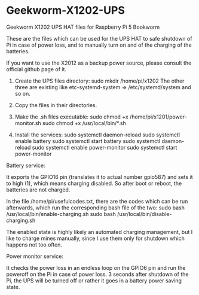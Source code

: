 # Geekworm-X1202-UPS
Geekworm X1202 UPS HAT files for Raspberry Pi 5 Bookworm

These are the files which can be used for the UPS HAT to safe shutdown of Pi in case of power loss, and to manually turn on and of the charging of the batteries.

If you want to use the X2012 as a backup power source, please consult the official github page of it.

1. Create the UPS files directory:
sudo mkdir /home/pi/x1202
The other three are existing like etc-systemd-system => /etc/systemd/system and so on.

2. Copy the files in their directories.

3. Make the .sh files executable:
sudo chmod +x /home/pi/x1201/power-monitor.sh
sudo chmod +x /usr/local/bin/*.sh

4. Install the services:
sudo systemctl daemon-reload
sudo systemctl enable battery
sudo systemctl start battery
sudo systemctl daemon-reload
sudo systemctl enable power-monitor
sudo systemctl start power-monitor

Battery service:

It exports the GPIO16 pin (translates it to actual number gpio587) and sets it to high (1), which means charging disabled. So after boot or reboot, the batteries are not charged.

In the file /home/pi/usefulcodes.txt, there are the codes which can be run afterwards, which run the corresponding bash file of the two:
sudo bash /usr/local/bin/enable-charging.sh
sudo bash /usr/local/bin/disable-charging.sh

The enabled state is highly likely an automated charging management, but I like to charge mines manually, since I use them only for shutdown which happens not too often.

Power monitor service:

It checks the power loss in an endless loop on the GPIO6 pin and run the poweroff on the Pi in case of power loss. 3 seconds after shutdown of the Pi, the UPS will be turned off or rather it goes in a battery power saving state.
